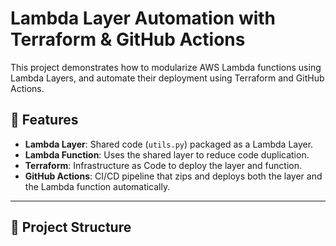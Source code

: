 # Lambda Layer Automation with Terraform & GitHub Actions

This project demonstrates how to modularize AWS Lambda functions using Lambda Layers, and automate their deployment using Terraform and GitHub Actions.

## 🧩 Features

- **Lambda Layer**: Shared code (`utils.py`) packaged as a Lambda Layer.
- **Lambda Function**: Uses the shared layer to reduce code duplication.
- **Terraform**: Infrastructure as Code to deploy the layer and function.
- **GitHub Actions**: CI/CD pipeline that zips and deploys both the layer and the Lambda function automatically.

---

## 📁 Project Structure

